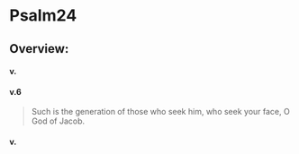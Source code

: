 # Psalm24

## Overview:



#### v.
>

#### v.6
>Such is the generation of those who seek him, who seek your face, O God of Jacob.

#### v.
>

